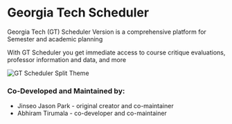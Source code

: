 # Georgia Tech Scheduler

Georgia Tech (GT) Scheduler Version is a comprehensive platform for Semester and academic planning

With GT Scheduler you get immediate access to course critique evaluations, professor information and data, and more

![GT Scheduler Split Theme](https://raw.githubusercontent.com/abhitirumala/gt-scheduler-v2/master/public/image.jpg)

### Co-Developed and Maintained by:

- Jinseo Jason Park - original creator and co-maintainer
- Abhiram Tirumala - co-developer and co-maintainer
